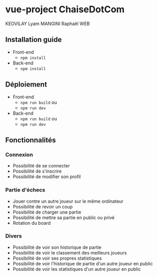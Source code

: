 # vue-project ChaiseDotCom

KEOVILAY Lyam
MANGINI Raphaël
WEB

## Installation guide
- Front-end
  - `npm install`
- Back-end
  - `npm install`

## Déploiement
- Front-end
  - `npm run build`
  ou
  - `npm run dev`
- Back-end
  - `npm run build`
  ou
  - `npm run dev`

## Fonctionnalités

### Connexion
- Possibilité de se connecter
- Possibilité de s'inscrire
- Possibilité de modifier son profil

### Partie d'échecs
- Jouer contre un autre joueur sur le même ordinateur
- Possibilité de revoir un coup
- Possibilité de charger une partie
- Possibilité de mettre sa partie en public ou privé
- Rotation du board

### Divers
- Possibilité de voir son historique de partie
- Possibilité de voir le classement des meilleurs joueurs
- Possibilité de voir ses propres statistiques
- Possibilité de voir l'historique de partie d'un autre joueur en public
- Possibilité de voir les statistiques d'un autre joueur en public
